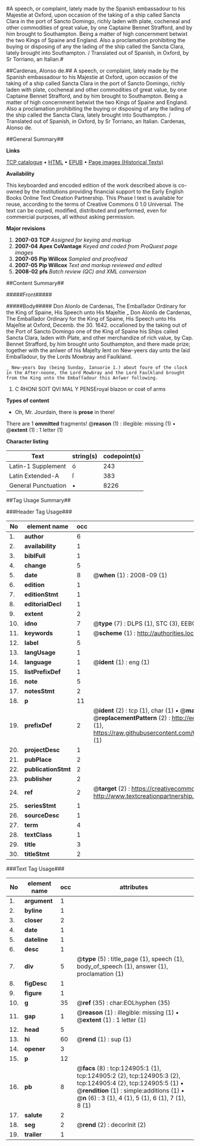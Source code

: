 #A speech, or complaint, lately made by the Spanish embassadour to his Majestie at Oxford, upon occasion of the taking of a ship called Sancta Clara in the port of Sancto Domingo, richly laden with plate, cocheneal and other commodities of great value, by one Captaine Bennet Strafford, and by him brought to Southampton. Being a matter of high concernment betwixt the two Kings of Spaine and England. Also a proclamation prohibiting the buying or disposing of any the lading of the ship called the Sancta Clara, lately brought into Southampton. / Translated out of Spanish, in Oxford, by Sr Torriano, an Italian.#

##Cardenas, Alonso de.##
A speech, or complaint, lately made by the Spanish embassadour to his Majestie at Oxford, upon occasion of the taking of a ship called Sancta Clara in the port of Sancto Domingo, richly laden with plate, cocheneal and other commodities of great value, by one Captaine Bennet Strafford, and by him brought to Southampton. Being a matter of high concernment betwixt the two Kings of Spaine and England. Also a proclamation prohibiting the buying or disposing of any the lading of the ship called the Sancta Clara, lately brought into Southampton. / Translated out of Spanish, in Oxford, by Sr Torriano, an Italian.
Cardenas, Alonso de.

##General Summary##

**Links**

[TCP catalogue](http://www.ota.ox.ac.uk/tcp/)  • 
[HTML](http://tei.it.ox.ac.uk/tcp/Texts-HTML/free/A80/A80052.html)  • 
[EPUB](http://tei.it.ox.ac.uk/tcp/Texts-EPUB/free/A80/A80052.epub) • 
[Page images (Historical Texts)](https://data.historicaltexts.jisc.ac.uk/view?pubId=eebo-99872468e&pageId=eebo-99872468e-124905-1)

**Availability**

This keyboarded and encoded edition of the
	       work described above is co-owned by the institutions
	       providing financial support to the Early English Books
	       Online Text Creation Partnership. This Phase I text is
	       available for reuse, according to the terms of Creative
	       Commons 0 1.0 Universal. The text can be copied,
	       modified, distributed and performed, even for
	       commercial purposes, all without asking permission.

**Major revisions**

1. __2007-03__ __TCP__ *Assigned for keying and markup*
1. __2007-04__ __Apex CoVantage__ *Keyed and coded from ProQuest page images*
1. __2007-05__ __Pip Willcox__ *Sampled and proofread*
1. __2007-05__ __Pip Willcox__ *Text and markup reviewed and edited*
1. __2008-02__ __pfs__ *Batch review (QC) and XML conversion*

##Content Summary##

#####Front#####

#####Body#####
Don Alonſo de Cardenas, The Embaſſador Ordinary for the King of Spaine,
His Speech unto His Majeſtie
    _ Don Alonſo de Cardenas, The Embaſſador Ordinary for the King of Spaine,
His Speech unto His Majeſtie at Oxford, Decemb. the 30. 1642. occaſioned by the taking out of the Port of Sancto Domingo one of the King of Spaine his Ships called Sancta Clara, laden with Plate, and other merchandize of rich value, by Cap. Bennet Strafford, by him brought unto Southampton, and there made prize; together with the anſwer of his Majeſty ſent on New-yeers day unto the ſaid Embaſſadour, by the Lords Mowbray and Faulkland.

    _ New-years Day (being Sunday, Ianuarie 1.) about foure of the clock in the After-noone, the Lord Mowbray and the Lord Faulkland brought from the King unto the Embaſſadour this Anſwer following.

1. C RHONI SOIT QVI MAL Y PENSEroyal blazon or coat of arms

**Types of content**

  * Oh, Mr. Jourdain, there is **prose** in there!

There are 1 **ommitted** fragments! 
 @__reason__ (1) : illegible: missing (1)  •  @__extent__ (1) : 1 letter (1)

**Character listing**


|Text|string(s)|codepoint(s)|
|---|---|---|
|Latin-1 Supplement|ó|243|
|Latin Extended-A|ſ|383|
|General Punctuation|•|8226|

##Tag Usage Summary##

###Header Tag Usage###

|No|element name|occ|attributes|
|---|---|---|---|
|1.|__author__|6||
|2.|__availability__|1||
|3.|__biblFull__|1||
|4.|__change__|5||
|5.|__date__|8| @__when__ (1) : 2008-09 (1)|
|6.|__edition__|1||
|7.|__editionStmt__|1||
|8.|__editorialDecl__|1||
|9.|__extent__|2||
|10.|__idno__|7| @__type__ (7) : DLPS (1), STC (3), EEBO-CITATION (1), PROQUEST (1), VID (1)|
|11.|__keywords__|1| @__scheme__ (1) : http://authorities.loc.gov/ (1)|
|12.|__label__|5||
|13.|__langUsage__|1||
|14.|__language__|1| @__ident__ (1) : eng (1)|
|15.|__listPrefixDef__|1||
|16.|__note__|5||
|17.|__notesStmt__|2||
|18.|__p__|11||
|19.|__prefixDef__|2| @__ident__ (2) : tcp (1), char (1)  •  @__matchPattern__ (2) : ([0-9\-]+):([0-9IVX]+) (1), (.+) (1)  •  @__replacementPattern__ (2) : http://eebo.chadwyck.com/downloadtiff?vid=$1&page=$2 (1), https://raw.githubusercontent.com/textcreationpartnership/Texts/master/tcpchars.xml#$1 (1)|
|20.|__projectDesc__|1||
|21.|__pubPlace__|2||
|22.|__publicationStmt__|2||
|23.|__publisher__|2||
|24.|__ref__|2| @__target__ (2) : https://creativecommons.org/publicdomain/zero/1.0/ (1), http://www.textcreationpartnership.org/docs/. (1)|
|25.|__seriesStmt__|1||
|26.|__sourceDesc__|1||
|27.|__term__|4||
|28.|__textClass__|1||
|29.|__title__|3||
|30.|__titleStmt__|2||


###Text Tag Usage###

|No|element name|occ|attributes|
|---|---|---|---|
|1.|__argument__|1||
|2.|__byline__|1||
|3.|__closer__|2||
|4.|__date__|1||
|5.|__dateline__|1||
|6.|__desc__|1||
|7.|__div__|5| @__type__ (5) : title_page (1), speech (1), body_of_speech (1), answer (1), proclamation (1)|
|8.|__figDesc__|1||
|9.|__figure__|1||
|10.|__g__|35| @__ref__ (35) : char:EOLhyphen (35)|
|11.|__gap__|1| @__reason__ (1) : illegible: missing (1)  •  @__extent__ (1) : 1 letter (1)|
|12.|__head__|5||
|13.|__hi__|60| @__rend__ (1) : sup (1)|
|14.|__opener__|3||
|15.|__p__|12||
|16.|__pb__|8| @__facs__ (8) : tcp:124905:1 (1), tcp:124905:2 (2), tcp:124905:3 (2), tcp:124905:4 (2), tcp:124905:5 (1)  •  @__rendition__ (1) : simple:additions (1)  •  @__n__ (6) : 3 (1), 4 (1), 5 (1), 6 (1), 7 (1), 8 (1)|
|17.|__salute__|2||
|18.|__seg__|2| @__rend__ (2) : decorInit (2)|
|19.|__trailer__|1||
